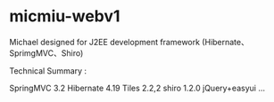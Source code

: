 micmiu-webv1
============

Michael designed for J2EE development framework (Hibernate、SprimgMVC、Shiro) 

Technical Summary :

SpringMVC 3.2
Hibernate 4.19
Tiles 2.2,2
shiro 1.2.0
jQuery+easyui
...
